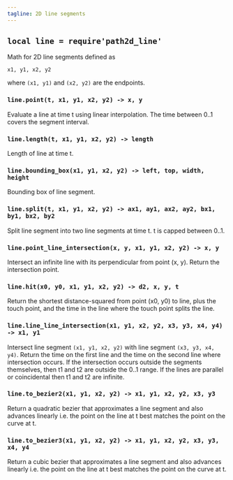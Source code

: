 ```yaml
---
tagline: 2D line segments
---
```


## `local line = require'path2d_line'`

Math for 2D line segments defined as

	x1, y1, x2, y2

where `(x1, y1)` and `(x2, y2)` are the endpoints.

### `line.point(t, x1, y1, x2, y2) -> x, y`
Evaluate a line at time t using linear interpolation. The time between 0..1 covers the segment interval.

### `line.length(t, x1, y1, x2, y2) -> length`
Length of line at time t.

### `line.bounding_box(x1, y1, x2, y2) -> left, top, width, height`
Bounding box of line segment.

### `line.split(t, x1, y1, x2, y2) -> ax1, ay1, ax2, ay2, bx1, by1, bx2, by2`
Split line segment into two line segments at time t. t is capped between 0..1.

### `line.point_line_intersection(x, y, x1, y1, x2, y2) -> x, y`
Intersect an infinite line with its perpendicular from point (x, y). Return the intersection point.

### `line.hit(x0, y0, x1, y1, x2, y2) -> d2, x, y, t`
Return the shortest distance-squared from point (x0, y0) to line, plus the touch point, and the time in the line where the touch point splits the line.

### `line.line_line_intersection(x1, y1, x2, y2, x3, y3, x4, y4) -> x1, y1`
Intersect line segment `(x1, y1, x2, y2)` with line segment `(x3, y3, x4, y4)`. Return the time on the first line and the time on the second line where intersection occurs. If the intersection occurs outside the segments themselves, then t1 and t2 are outside the 0..1 range. If the lines are parallel or coincidental then t1 and t2 are infinite.

### `line.to_bezier2(x1, y1, x2, y2) -> x1, y1, x2, y2, x3, y3`
Return a quadratic bezier that approximates a line segment and also advances linearly i.e. the point on the line at t best matches the point on the curve at t.

### `line.to_bezier3(x1, y1, x2, y2) -> x1, y1, x2, y2, x3, y3, x4, y4`
Return a cubic bezier that approximates a line segment and also advances linearly i.e. the point on the line at t best matches the point on the curve at t.
